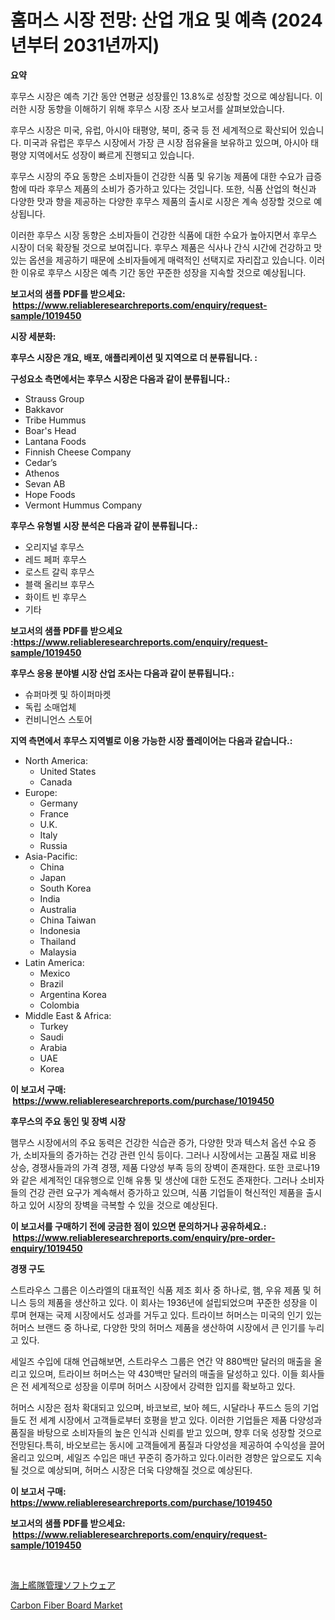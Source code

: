 <p><h1>훔머스 시장 전망: 산업 개요 및 예측 (2024년부터 2031년까지)</h1></p><p><strong>요약</strong></p>
<p><p>후무스 시장은 예측 기간 동안 연평균 성장률인 13.8%로 성장할 것으로 예상됩니다. 이러한 시장 동향을 이해하기 위해 후무스 시장 조사 보고서를 살펴보았습니다.</p><p>후무스 시장은 미국, 유럽, 아시아 태평양, 북미, 중국 등 전 세계적으로 확산되어 있습니다. 미국과 유럽은 후무스 시장에서 가장 큰 시장 점유율을 보유하고 있으며, 아시아 태평양 지역에서도 성장이 빠르게 진행되고 있습니다.</p><p>후무스 시장의 주요 동향은 소비자들이 건강한 식품 및 유기농 제품에 대한 수요가 급증함에 따라 후무스 제품의 소비가 증가하고 있다는 것입니다. 또한, 식품 산업의 혁신과 다양한 맛과 향을 제공하는 다양한 후무스 제품의 출시로 시장은 계속 성장할 것으로 예상됩니다.</p><p>이러한 후무스 시장 동향은 소비자들이 건강한 식품에 대한 수요가 높아지면서 후무스 시장이 더욱 확장될 것으로 보여집니다. 후무스 제품은 식사나 간식 시간에 건강하고 맛있는 옵션을 제공하기 때문에 소비자들에게 매력적인 선택지로 자리잡고 있습니다. 이러한 이유로 후무스 시장은 예측 기간 동안 꾸준한 성장을 지속할 것으로 예상됩니다.</p></p>
<p><strong>보고서의 샘플 PDF를 받으세요: &nbsp;<a href="https://www.reliableresearchreports.com/enquiry/request-sample/1019450">https://www.reliableresearchreports.com/enquiry/request-sample/1019450</a></strong></p>
<p><strong>시장 세분화:</strong></p>
<p><strong> 후무스 시장은 개요, 배포, 애플리케이션 및 지역으로 더 분류됩니다. :</strong></p>
<p><strong>구성요소 측면에서는 후무스 시장은 다음과 같이 분류됩니다.:</strong></p>
<p><ul><li>Strauss Group</li><li>Bakkavor</li><li>Tribe Hummus</li><li>Boar's Head</li><li>Lantana Foods</li><li>Finnish Cheese Company</li><li>Cedar’s</li><li>Athenos</li><li>Sevan AB</li><li>Hope Foods</li><li>Vermont Hummus Company</li></ul></p>
<p><strong> 후무스 유형별 시장 분석은 다음과 같이 분류됩니다.:</strong></p>
<p><ul><li>오리지널 후무스</li><li>레드 페퍼 후무스</li><li>로스트 갈릭 후무스</li><li>블랙 올리브 후무스</li><li>화이트 빈 후무스</li><li>기타</li></ul></p>
<p><strong>보고서의 샘플 PDF를 받으세요 :<a href="https://www.reliableresearchreports.com/enquiry/request-sample/1019450">https://www.reliableresearchreports.com/enquiry/request-sample/1019450</a></strong></p>
<p><strong> 후무스 응용 분야별 시장 산업 조사는 다음과 같이 분류됩니다.:</strong></p>
<p><ul><li>슈퍼마켓 및 하이퍼마켓</li><li>독립 소매업체</li><li>컨비니언스 스토어</li></ul></p>
<p><strong>지역 측면에서 후무스 지역별로 이용 가능한 시장 플레이어는 다음과 같습니다.:</strong></p>
<p><ul>
    <li>
        North America:
        <ul>
            <li>United States</li>
            <li>Canada</li>
        </ul>
    </li>
    <li>
        Europe:
        <ul>
            <li>Germany</li>
            <li>France</li>
            <li>U.K.</li>
            <li>Italy</li>
            <li>Russia</li>
        </ul>
    </li>
    <li>
        Asia-Pacific:
        <ul>
            <li>China</li>
            <li>Japan</li>
            <li>South Korea</li>
            <li>India</li>
            <li>Australia</li>
            <li>China Taiwan</li>
            <li>Indonesia</li>
            <li>Thailand</li>
            <li>Malaysia</li>
        </ul>
    </li>
    <li>
        Latin America:
        <ul>
            <li>Mexico</li>
            <li>Brazil</li>
            <li>Argentina Korea</li>
            <li>Colombia</li>
        </ul>
    </li>
    <li>
        Middle East & Africa:
        <ul>
            <li>Turkey</li>
            <li>Saudi</li>
            <li>Arabia</li>
            <li>UAE</li>
            <li>Korea</li>
        </ul>
    </li>
    </ul></p>
<p><strong>이 보고서 구매: &nbsp;<a href="https://www.reliableresearchreports.com/purchase/1019450">https://www.reliableresearchreports.com/purchase/1019450</a></strong></p>
<p><strong>후무스의 주요 동인 및 장벽 시장</strong></p>
<p><p>햄무스 시장에서의 주요 동력은 건강한 식습관 증가, 다양한 맛과 텍스처 옵션 수요 증가, 소비자들의 증가하는 건강 관련 인식 등이다. 그러나 시장에서는 고품질 재료 비용 상승, 경쟁사들과의 가격 경쟁, 제품 다양성 부족 등의 장벽이 존재한다. 또한 코로나19와 같은 세계적인 대유행으로 인해 유통 및 생산에 대한 도전도 존재한다. 그러나 소비자들의 건강 관련 요구가 계속해서 증가하고 있으며, 식품 기업들이 혁신적인 제품을 출시하고 있어 시장의 장벽을 극복할 수 있을 것으로 예상된다.</p></p>
<p><strong>이 보고서를 구매하기 전에 궁금한 점이 있으면 문의하거나 공유하세요.: &nbsp;<a href="https://www.reliableresearchreports.com/enquiry/pre-order-enquiry/1019450">https://www.reliableresearchreports.com/enquiry/pre-order-enquiry/1019450</a></strong></p>
<p><strong>경쟁 구도</strong></p>
<p><p>스트라우스 그룹은 이스라엘의 대표적인 식품 제조 회사 중 하나로, 햄, 우유 제품 및 허니스 등의 제품을 생산하고 있다. 이 회사는 1936년에 설립되었으며 꾸준한 성장을 이루며 현재는 국제 시장에서도 성과를 거두고 있다. 트라이브 허머스는 미국의 인기 있는 허머스 브랜드 중 하나로, 다양한 맛의 허머스 제품을 생산하여 시장에서 큰 인기를 누리고 있다.</p><p>세일즈 수입에 대해 언급해보면, 스트라우스 그룹은 연간 약 880백만 달러의 매출을 올리고 있으며, 트라이브 허머스는 약 430백만 달러의 매출을 달성하고 있다. 이들 회사들은 전 세계적으로 성장을 이루며 허머스 시장에서 강력한 입지를 확보하고 있다.</p><p>허머스 시장은 점차 확대되고 있으며, 바코보르, 보아 헤드, 시달라나 푸드스 등의 기업들도 전 세계 시장에서 고객들로부터 호평을 받고 있다. 이러한 기업들은 제품 다양성과 품질을 바탕으로 소비자들의 높은 인식과 신뢰를 받고 있으며, 향후 더욱 성장할 것으로 전망된다.특히, 바오보르는 동시에 고객들에게 품질과 다양성을 제공하여 수익성을 끌어올리고 있으며, 세일즈 수입은 매년 꾸준히 증가하고 있다.이러한 경향은 앞으로도 지속될 것으로 예상되며, 허머스 시장은 더욱 다양해질 것으로 예상된다.</p></p>
<p><strong>이 보고서 구매: &nbsp; <a href="https://www.reliableresearchreports.com/purchase/1019450">https://www.reliableresearchreports.com/purchase/1019450</a></strong></p>
<p><strong>보고서의 샘플 PDF를 받으세요: &nbsp;<a href="https://www.reliableresearchreports.com/enquiry/request-sample/1019450">https://www.reliableresearchreports.com/enquiry/request-sample/1019450</a></strong><strong></strong></p>
<p>&nbsp;</p>
<p><p><a href="https://github.com/RodHoppe07/Market-Research-Report-List-1/blob/main/144593317005.md">海上艦隊管理ソフトウェア</a></p><p><a href="https://metal-farmhouse-e95.notion.site/Carbon-Fiber-Board-Market-Size-Market-Share-and-Global-Market-Analysis-Report-2024-2031-8ee49ce4da874d5092145ac16f909131">Carbon Fiber Board Market</a></p></p>